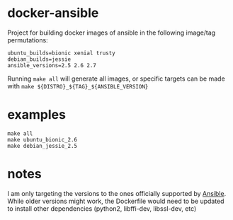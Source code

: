 # docker-ansible
Project for building docker images of ansible in the following image/tag permutations:

```
ubuntu_builds=bionic xenial trusty
debian_builds=jessie
ansible_versions=2.5 2.6 2.7
```

Running `make all` will generate all images, or specific targets can be made with `make ${DISTRO}_${TAG}_${ANSIBLE_VERSION}`

# examples

```
make all
make ubuntu_bionic_2.6
make debian_jessie_2.5
```

# notes
I am only targeting the versions to the ones officially supported by [Ansible](https://docs.ansible.com/ansible/latest/reference_appendices/release_and_maintenance.html). While older versions might work, the Dockerfile would need to be updated to install other dependencies (python2, libffi-dev, libssl-dev, etc)
